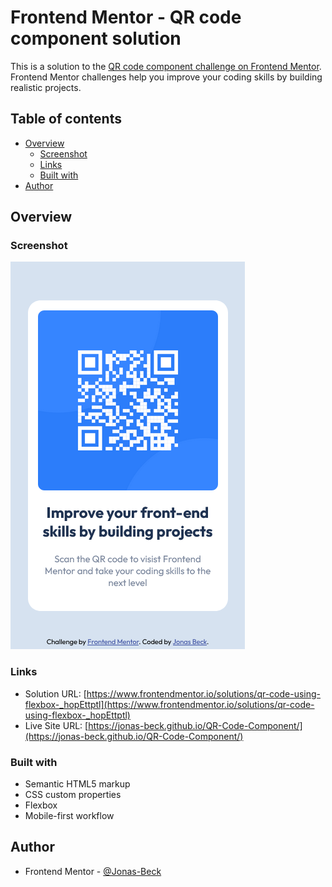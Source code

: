# Frontend Mentor - QR code component solution

This is a solution to the [QR code component challenge on Frontend Mentor](https://www.frontendmentor.io/challenges/qr-code-component-iux_sIO_H). Frontend Mentor challenges help you improve your coding skills by building realistic projects. 

## Table of contents

- [Overview](#overview)
  - [Screenshot](#screenshot)
  - [Links](#links)
  - [Built with](#built-with)
- [Author](#author)

## Overview

### Screenshot

![](./Screenshot/Result.jpg.png)

### Links

- Solution URL: [https://www.frontendmentor.io/solutions/qr-code-using-flexbox-_hopEttptl](https://www.frontendmentor.io/solutions/qr-code-using-flexbox-_hopEttptl)
- Live Site URL: [https://jonas-beck.github.io/QR-Code-Component/](https://jonas-beck.github.io/QR-Code-Component/)

### Built with

- Semantic HTML5 markup
- CSS custom properties
- Flexbox
- Mobile-first workflow

## Author

- Frontend Mentor - [@Jonas-Beck](https://www.frontendmentor.io/profile/Jonas-Beck)



